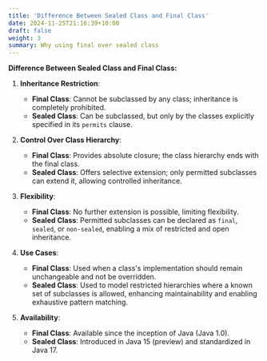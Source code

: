 ```yaml
---
title: 'Difference Between Sealed Class and Final Class'
date: 2024-11-25T21:16:39+10:00
draft: false
weight: 3
summary: Why using final over sealed class
---
```


**Difference Between Sealed Class and Final Class:**

1. **Inheritance Restriction**:
   - **Final Class**: Cannot be subclassed by any class; inheritance is completely prohibited.
   - **Sealed Class**: Can be subclassed, but only by the classes explicitly specified in its `permits` clause.

2. **Control Over Class Hierarchy**:
   - **Final Class**: Provides absolute closure; the class hierarchy ends with the final class.
   - **Sealed Class**: Offers selective extension; only permitted subclasses can extend it, allowing controlled inheritance.

3. **Flexibility**:
   - **Final Class**: No further extension is possible, limiting flexibility.
   - **Sealed Class**: Permitted subclasses can be declared as `final`, `sealed`, or `non-sealed`, enabling a mix of restricted and open inheritance.

4. **Use Cases**:
   - **Final Class**: Used when a class's implementation should remain unchangeable and not be overridden.
   - **Sealed Class**: Used to model restricted hierarchies where a known set of subclasses is allowed, enhancing maintainability and enabling exhaustive pattern matching.

5. **Availability**:
   - **Final Class**: Available since the inception of Java (Java 1.0).
   - **Sealed Class**: Introduced in Java 15 (preview) and standardized in Java 17.